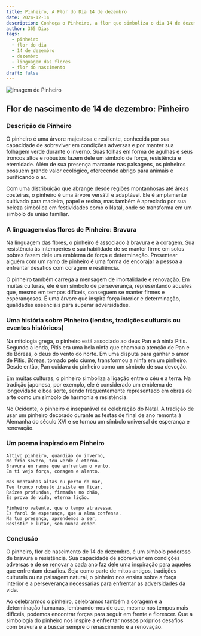 ```yaml
---
title: Pinheiro, A Flor do Dia 14 de dezembro
date: 2024-12-14
description: Conheça o Pinheiro, a flor que simboliza o dia 14 de dezembro e seu significado 'Bravura'. Explore a beleza e o simbolismo desta flor encantadora.
author: 365 Dias
tags:
  - pinheiro
  - flor do dia
  - 14 de dezembro
  - dezembro
  - linguagem das flores
  - flor do nascimento
draft: false
---
```


![Imagem de Pinheiro](https://cdn.pixabay.com/photo/2017/09/28/11/22/sokolica-2795228_960_720.jpg#center)


## Flor de nascimento de 14 de dezembro: Pinheiro

### Descrição de Pinheiro

O pinheiro é uma árvore majestosa e resiliente, conhecida por sua capacidade de sobreviver em condições adversas e por manter sua folhagem verde durante o inverno. Suas folhas em forma de agulhas e seus troncos altos e robustos fazem dele um símbolo de força, resistência e eternidade. Além de sua presença marcante nas paisagens, os pinheiros possuem grande valor ecológico, oferecendo abrigo para animais e purificando o ar.

Com uma distribuição que abrange desde regiões montanhosas até áreas costeiras, o pinheiro é uma árvore versátil e adaptável. Ele é amplamente cultivado para madeira, papel e resina, mas também é apreciado por sua beleza simbólica em festividades como o Natal, onde se transforma em um símbolo de união familiar.

### A linguagem das flores de Pinheiro: Bravura

Na linguagem das flores, o pinheiro é associado à bravura e à coragem. Sua resistência às intempéries e sua habilidade de se manter firme em solos pobres fazem dele um emblema de força e determinação. Presentear alguém com um ramo de pinheiro é uma forma de encorajar a pessoa a enfrentar desafios com coragem e resiliência.

O pinheiro também carrega a mensagem de imortalidade e renovação. Em muitas culturas, ele é um símbolo de perseverança, representando aqueles que, mesmo em tempos difíceis, conseguem se manter firmes e esperançosos. É uma árvore que inspira força interior e determinação, qualidades essenciais para superar adversidades.

### Uma história sobre Pinheiro (lendas, tradições culturais ou eventos históricos)

Na mitologia grega, o pinheiro está associado ao deus Pan e à ninfa Pitis. Segundo a lenda, Pitis era uma bela ninfa que chamou a atenção de Pan e de Bóreas, o deus do vento do norte. Em uma disputa para ganhar o amor de Pitis, Bóreas, tomado pelo ciúme, transformou a ninfa em um pinheiro. Desde então, Pan cuidava do pinheiro como um símbolo de sua devoção.

Em muitas culturas, o pinheiro simboliza a ligação entre o céu e a terra. Na tradição japonesa, por exemplo, ele é considerado um emblema de longevidade e boa sorte, sendo frequentemente representado em obras de arte como um símbolo de harmonia e resistência.

No Ocidente, o pinheiro é inseparável da celebração do Natal. A tradição de usar um pinheiro decorado durante as festas de final de ano remonta à Alemanha do século XVI e se tornou um símbolo universal de esperança e renovação.

### Um poema inspirado em Pinheiro

```
Altivo pinheiro, guardião do inverno,  
No frio severo, teu verde é eterno.  
Bravura em ramos que enfrentam o vento,  
Em ti vejo força, coragem e alento.  

Nas montanhas altas ou perto do mar,  
Teu tronco robusto insiste em ficar.  
Raízes profundas, firmadas no chão,  
És prova de vida, eterna lição.  

Pinheiro valente, que o tempo atravessa,  
És farol de esperança, que a alma confessa.  
Na tua presença, aprendemos a ser,  
Resistir e lutar, sem nunca ceder.  
```

### Conclusão

O pinheiro, flor de nascimento de 14 de dezembro, é um símbolo poderoso de bravura e resistência. Sua capacidade de sobreviver em condições adversas e de se renovar a cada ano faz dele uma inspiração para aqueles que enfrentam desafios. Seja como parte de mitos antigos, tradições culturais ou na paisagem natural, o pinheiro nos ensina sobre a força interior e a perseverança necessárias para enfrentar as adversidades da vida.

Ao celebrarmos o pinheiro, celebramos também a coragem e a determinação humanas, lembrando-nos de que, mesmo nos tempos mais difíceis, podemos encontrar forças para seguir em frente e florescer. Que a simbologia do pinheiro nos inspire a enfrentar nossos próprios desafios com bravura e a buscar sempre o renascimento e a renovação.